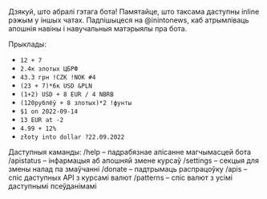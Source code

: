 Дзякуй, што абралі гэтага бота!
Памятайце, што таксама даступны inline рэжым у іншых чатах.
Падпішыцеся на @inintonews, каб атрымліваць апошнія навіны і навучальныя матэрыялы пра бота.

Прыклады:
- `12 + 7`
- `2.4к злотых ЦБРФ`
- `43.3 грн !CZK !NOK #4`
- `(23 + 7)*6к USD &PLN`
- `(1+2) USD + 8 EUR / 4 NBRB`
- `(120рублёў + 8 злотых)*2 !фунты`
- `$1 on 2022-09-14`
- `13 EUR at -2`
- `4.99 + 12%`
- `złoty into dollar ?22.09.2022`

Даступныя каманды: 
/help – падрабязнае апісанне магчымасцей бота
/apistatus – інфармацыя аб апошняй змене курсаў 
/settings – секцыя для змены налад па змаўчанні 
/donate – падтрымаць распрацоўку 
/apis – спіс даступных API з курсамі валют 
/patterns – спіс валют з усімі даступнымі псеўданімамі 

